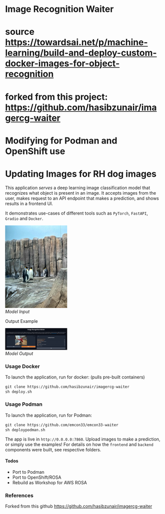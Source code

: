 # Image Recognition Waiter
# source https://towardsai.net/p/machine-learning/build-and-deploy-custom-docker-images-for-object-recognition
# forked from this project: https://github.com/hasibzunair/imagercg-waiter
# Modifying for Podman and OpenShift use 
# Updating Images for RH dog images

This application *serves* a deep learning image classification model that recognizes what object is present in an image. It accepts images from the user, makes request to an API endpoint that makes a prediction, and shows results in a frontend UI. 

It demonstrates use-cases of different tools such as `PyTorch`, `FastAPI`, `Gradio` and `Docker`.
<p align="left">
  <a href="#"><img src="./frontend/test1.jpeg" width="200"></a> <br />
  <em> 
  Model Input 
  </em>
</p>

Output Example
<p align="left">
  <a href="#"><img src="./frontend/sample.jpeg" width="200"></a> <br />
  <em> 
  Model Output 
  </em>
</p>

### Usage Docker
To launch the application, run for docker: (pulls pre-built containers) 
```
git clone https://github.com/hasibzunair/imagercg-waiter
sh deploy.sh 
```

### Usage Podman
To launch the application, run for Podman:
```
git clone https://github.com/emcon33/emcon33-waiter
sh deploypodman.sh 
```

The app is live in `http://0.0.0.0:7860`. Upload images to make a prediction, or simply use the examples! For details on how the `frontend` and `backend` components were built, see respective folders. 

#### Todos
* Port to Podman
* Port to OpenShift/ROSA
* Rebuild as Workshop for AWS ROSA

### References
Forked from this github https://github.com/hasibzunair/imagercg-waiter
